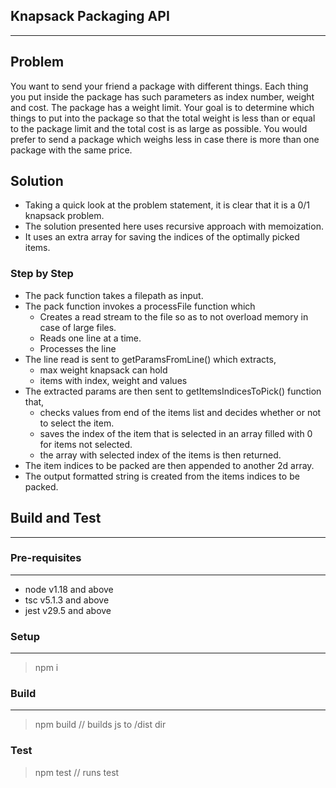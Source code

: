 ## Knapsack Packaging API
---
## Problem

You want to send your friend a package with different things.
Each thing you put inside the package has such parameters as index number, weight and cost. The
package has a weight limit. Your goal is to determine which things to put into the package so that the
total weight is less than or equal to the package limit and the total cost is as large as possible.
You would prefer to send a package which weighs less in case there is more than one package with the
same price.

## Solution
- Taking a quick look at the problem statement, it is clear that it is a 0/1 knapsack problem.
- The solution presented here uses recursive approach with memoization.
- It uses an extra array for saving the indices of the optimally picked items.

### Step by Step
- The pack function takes a filepath as input.
- The pack function invokes a processFile function which
    - Creates a read stream to the file so as to not overload memory in case of large files.
    - Reads one line at a time.
    - Processes the line
- The line read is sent to getParamsFromLine() which extracts,
    - max weight knapsack can hold
    - items with index, weight and values
- The extracted params are then sent to getItemsIndicesToPick() function that,
    - checks values from end of the items list and decides whether or not to select the item.
    - saves the index of the item that is selected in an array filled with 0 for items not selected.
    - the array with selected index of the items is then returned.
- The item indices to be packed are then appended to another 2d array.
- The output formatted string is created from the items indices to be packed.

## Build and Test
---
### Pre-requisites
---
- node v1.18 and above
- tsc v5.1.3 and above
- jest v29.5 and above

### Setup
---
> npm i
### Build
---
> npm build // builds js to /dist dir

### Test
> npm test // runs test